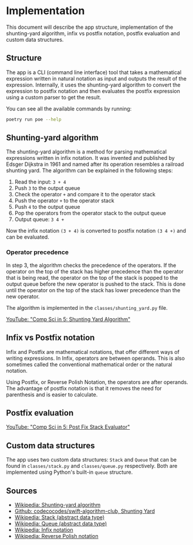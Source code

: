 # Implementation

This document will describe the app structure, implementation of the shunting-yard algorithm, infix vs postfix notation, postfix evaluation and custom data structures.

## Structure

The app is a CLI (command line interface) tool that takes a mathematical expression written in natural notation as input and outputs the result of the expression. Internally, it uses the shunting-yard algorithm to convert the expression to postfix notation and then evaluates the postfix expression using a custom parser to get the result.

You can see all the available commands by running:

```bash
poetry run poe --help
```

## Shunting-yard algorithm

The shunting-yard algorithm is a method for parsing mathematical expressions written in infix notation. It was invented and published by Edsger Dijkstra in 1961 and named after its operation resembles a railroad shunting yard. The algorithm can be explained in the following steps:

1. Read the input: `3 + 4`
2. Push `3` to the output queue
3. Check the operator `+` and compare it to the operator stack
4. Push the operator `+` to the operator stack
5. Push `4` to the output queue
6. Pop the operators from the operator stack to the output queue
7. Output queue: `3 4 +`

Now the infix notation `(3 + 4)` is converted to postfix notation `(3 4 +)` and can be evaluated.

### Operator precedence

In step 3, the algorithm checks the precedence of the operators. If the operator on the top of the stack has higher precedence than the operator that is being read, the operator on the top of the stack is popped to the output queue before the new operator is pushed to the stack. This is done until the operator on the top of the stack has lower precedence than the new operator.

The algorithm is implemented in the `classes/shunting_yard.py` file.

[YouTube: "Comp Sci in 5: Shunting Yard Algorithm"](https://www.youtube.com/watch?v=Wz85Hiwi5MY)

## Infix vs Postfix notation

Infix and Postfix are mathematical notations, that offer different ways of writing expressions. In Infix, operators are between operands. This is also sometimes called the conventional mathematical order or the natural notation.

Using Postfix, or Reverse Polish Notation, the operators are after operands. The advantage of postfix notation is that it removes the need for parenthesis and is easier to calculate.

## Postfix evaluation

[YouTube: "Comp Sci in 5: Post Fix Stack Evaluator"](https://www.youtube.com/watch?v=bebqXO8H4eA)

## Custom data structures

The app uses two custom data structures: `Stack` and `Queue` that can be found in `classes/stack.py` and `classes/queue.py` respectively. Both are implemented using Python's built-in `queue` structure.

## Sources

- [Wikipedia: Shunting-yard algorithm](https://en.wikipedia.org/wiki/Shunting-yard_algorithm)
- [Github: codecocodes/swift-algorithm-club, Shunting Yard](https://aquarchitect.github.io/swift-algorithm-club/Shunting%20Yard/)
- [Wikipedia: Stack (abstract data type)](<https://en.wikipedia.org/wiki/Stack_(abstract_data_type)>)
- [Wikipedia: Queue (abstract data type)](<https://en.wikipedia.org/wiki/Queue_(abstract_data_type)>)
- [Wikipedia: Infix notation](https://en.wikipedia.org/wiki/Infix_notation)
- [Wikipedia: Reverse Polish notation](https://en.wikipedia.org/wiki/Reverse_Polish_notation)
